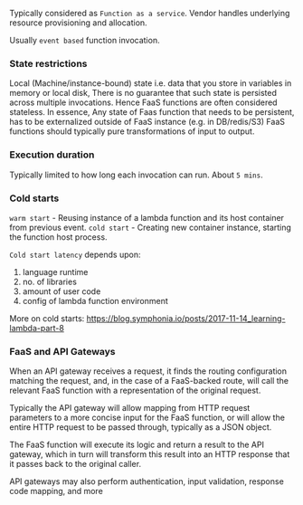 
Typically considered as `Function as a service`.
Vendor handles underlying resource provisioning and allocation.

Usually `event based` function invocation.

### State restrictions

Local (Machine/instance-bound) state i.e. data that you store in variables in memory or local disk,
There is no guarantee that such state is persisted across multiple invocations.
Hence FaaS functions are often considered stateless.
In essence,
Any state of Faas function that needs to be persistent, has to be externalized outside of FaaS instance (e.g. in DB/redis/S3)
FaaS functions should typically pure transformations of input to output.


### Execution duration

Typically limited to how long each invocation can run.
About `5 mins`.

### Cold starts

`warm start` - Reusing instance of a lambda function and its host container from previous event.
`cold start` - Creating new container instance, starting the function host process.

`Cold start latency` depends upon:
1. language runtime
2. no. of libraries
3. amount of user code
4. config of lambda function environment

More on cold starts: https://blog.symphonia.io/posts/2017-11-14_learning-lambda-part-8

### FaaS and API Gateways

When an API gateway receives a request, it finds the routing configuration matching the request, and, in the case of a FaaS-backed route, will call the relevant FaaS function with a representation of the original request. 

Typically the API gateway will allow mapping from HTTP request parameters to a more concise input for the FaaS function, or will allow the entire HTTP request to be passed through, typically as a JSON object. 

The FaaS function will execute its logic and return a result to the API gateway, which in turn will transform this result into an HTTP response that it passes back to the original caller.

API gateways may also perform authentication, input validation, response code mapping, and more

